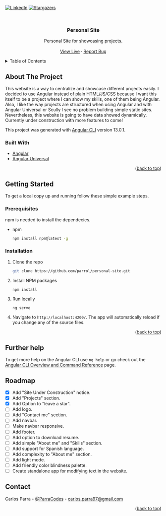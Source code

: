 <div id="top"></div>

[![LinkedIn][linkedin-shield]][linkedin-url]
[![Stargazers][stars-shield]][stars-url]

<!-- PROJECT LOGO -->
<br/>
<div align="center">
<!--
  <a href="https://github.com/github_username/repo_name">
    <img src="images/logo.png" alt="Logo" width="80" height="80">
  </a>
-->
<h3 align="center">Personal Site</h3>

  <p align="center">
    Personal Site for showcasing projects.
    <br />
    <br />
    <a href="https://carlosparra.site/">View Live</a>
    ·
    <a href="https://github.com/parrol/personal-site/issues">Report Bug</a>
  </p>
</div>

<!-- TABLE OF CONTENTS -->
<details>
  <summary>Table of Contents</summary>
  <ol>
    <li>
      <a href="#about-the-project">About The Project</a>
      <ul>
        <li><a href="#built-with">Built With</a></li>
      </ul>
    </li>
    <li>
      <a href="#getting-started">Getting Started</a>
      <ul>
        <li><a href="#prerequisites">Prerequisites</a></li>
        <li><a href="#installation">Installation</a></li>
      </ul>
    </li>
    <!--
    <li><a href="#usage">Usage</a></li>
    -->
    <li><a href="#roadmap">Roadmap</a></li>
    <!--
    <li><a href="#contributing">Contributing</a></li>
    -->
    <!--
    <li><a href="#license">License</a></li>
    -->
    <li><a href="#contact">Contact</a></li>
    <!--
    <li><a href="#acknowledgments">Acknowledgments</a></li>
    -->
  </ol>
</details>

<div id="about-the-project"></div>

<!-- ABOUT THE PROJECT -->

## About The Project

<!--
[![Product Name Screen Shot][product-screenshot]](https://example.com)
-->

This website is a way to centralize and showcase different projects easily. I decided to use Angular instead of plain HTML/JS/CSS because I want this itself to be a project where I can show my skills, one of them being Angular. Also, I like the way projects are structured when using Angular and with Angular Universal or Scully I see no problem building simple static sites. Nevertheless, this website is going to have data showed dynamically. Currently under construction with more features to come!

This project was generated with [Angular CLI](https://github.com/angular/angular-cli) version 13.0.1.

<div id="built-with"></div>

### Built With

- [Angular](https://angular.io/)
- [Angular Universal](https://angular.io/guide/universal)

<p align="right">(<a href="#top">back to top</a>)</p>

<div id="getting-started"></div>

<!-- GETTING STARTED -->

## Getting Started

To get a local copy up and running follow these simple example steps.

<div id="prerequisites"></div>

### Prerequisites

npm is needed to install the dependecies.

- npm

  ```sh
  npm install npm@latest -g

  ```

<div id="installation"></div>

### Installation

1. Clone the repo

   ```sh
   git clone https://github.com/parrol/personal-site.git

   ```

2. Install NPM packages

   ```sh
   npm install

   ```

3. Run locally

   ```
   ng serve

   ```

4. Navigate to `http://localhost:4200/`. The app will automatically reload if you change any of the source files.

<p align="right">(<a href="#top">back to top</a>)</p>

## Further help

To get more help on the Angular CLI use `ng help` or go check out the [Angular CLI Overview and Command Reference](https://angular.io/cli) page.

<div id="roadmap"></div>

<!-- ROADMAP -->

## Roadmap

- [x] Add "Site Under Construction" notice.
- [x] Add "Projects" section.
- [x] Add Option to "leave a star".
- [ ] Add logo.
- [ ] Add "Contact me" section.
- [ ] Add navbar.
- [ ] Make navbar responsive.
- [ ] Add footer.
- [ ] Add option to download resume.
- [ ] Add simple "About me" and "Skills" section.
- [ ] Add support for Spanish language.
- [ ] Add complexity to "About me" section.
- [ ] Add light mode.
- [ ] Add friendly color blindness palette.
- [ ] Create standalone app for modifying text in the website.

<div id="contact"></div>

<!-- CONTACT -->

## Contact

Carlos Parra - [@ParraCodes](https://twitter.com/ParraCodes) - carlos.parra97@gmail.com

<p align="right">(<a href="#top">back to top</a>)</p>

<!-- MARKDOWN LINKS & IMAGES -->
<!-- https://www.markdownguide.org/basic-syntax/#reference-style-links -->

[linkedin-shield]: https://img.shields.io/badge/-LinkedIn-black.svg?style=for-the-badge&logo=linkedin&colorB=555
[linkedin-url]: https://www.linkedin.com/in/carlosp1308/
[stars-shield]: https://img.shields.io/github/stars/parrol/personal-site.svg?style=for-the-badge
[stars-url]: https://github.com/parrol/personal-site/stargazers
